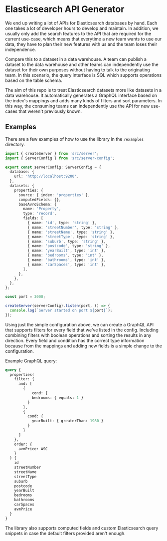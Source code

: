 # Elasticsearch API Generator

We end up writing a lot of APIs for Elasticsearch databases by hand. Each one takes a lot of
developer hours to develop and maintain. In addition, we usually only add the search features to
the API that are required for the current use-case, which means that everytime a new team wants to
use our data, they have to plan their new features with us and the team loses their independence.

Compare this to a dataset in a data warehouse. A team can publish a dataset to the data warehouse
and other teams can independently use the dataset for their own purposes without having to talk to
the originating team. In this scenario, the query interface is SQL which supports operations based
on the table schema.

The aim of this repo is to treat Elasticsearch datasets more like datasets in a data warehouse.
It automatically generates a GraphQL interface based on the index's mappings and adds many kinds of
filters and sort parameters. In this way, the consuming teams can independently use the API for new
use-cases that weren't previously known.

## Examples

There are a few examples of how to use the library in the `/examples` directory.

```typescript
import { createServer } from 'src/server';
import { ServerConfig } from 'src/server-config';

export const serverConfig: ServerConfig = {
  database: {
    url: 'http://localhost:9200',
  },
  datasets: {
    properties: {
      source: { index: 'properties' },
      computedFields: {},
      baseAvroSchema: {
        name: 'Property',
        type: 'record',
        fields: [
          { name: 'id', type: 'string' },
          { name: 'streetNumber', type: 'string' },
          { name: 'streetName', type: 'string' },
          { name: 'streetType', type: 'string' },
          { name: 'suburb', type: 'string' },
          { name: 'postcode', type: 'string' },
          { name: 'yearBuilt', type: 'int' },
          { name: 'bedrooms', type: 'int' },
          { name: 'bathrooms', type: 'int' },
          { name: 'carSpaces', type: 'int' },
        ],
      },
    },
  },
};

const port = 3000;

createServer(serverConfig).listen(port, () => {
  console.log(`Server started on port ${port}`);
});
```

Using just the simple configuration above, we can create a GraphQL API that supports filters for
every field that we've listed in the config. Including combining filters with boolean operations
and sorting the results in any direction. Every field and condition has the correct type information
because from the mappings and adding new fields is a simple change to the configuration.

Example GraphQL query:
```graphql
query {
  properties(
    filter: {
      and: [
        {
        	cond: {
            bedrooms: { equals: 1 }
          }
        },
        {
          cond: {
            yearBuilt: { greaterThan: 1980 }
          }
        }
      ]
    },
    order: {
      avmPrice: ASC
    }
  ) {
    id
    streetNumber
    streetName
    streetType
    suburb
    postcode
    yearBuilt
    bedrooms
    bathrooms
    carSpaces
    avmPrice
  }
}
```

The library also supports computed fields and custom Elasticsearch query snippets in case the
default filters provided aren't enough.
